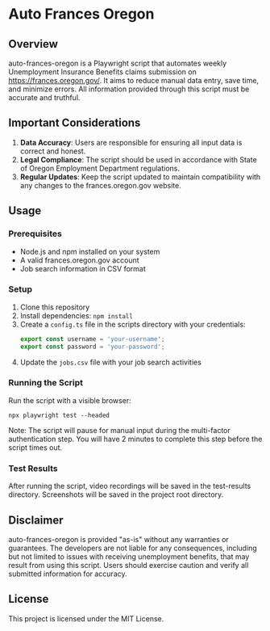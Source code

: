 # Auto Frances Oregon

## Overview

auto-frances-oregon is a Playwright script that automates weekly Unemployment Insurance Benefits claims submission on https://frances.oregon.gov/. It aims to reduce manual data entry, save time, and minimize errors. All information provided through this script must be accurate and truthful.

## Important Considerations

1. **Data Accuracy**: Users are responsible for ensuring all input data is correct and honest.
2. **Legal Compliance**: The script should be used in accordance with State of Oregon Employment Department regulations.
3. **Regular Updates**: Keep the script updated to maintain compatibility with any changes to the frances.oregon.gov website.

## Usage

### Prerequisites
- Node.js and npm installed on your system
- A valid frances.oregon.gov account
- Job search information in CSV format

### Setup
1. Clone this repository
2. Install dependencies: `npm install`
3. Create a `config.ts` file in the scripts directory with your credentials:
   ```typescript
   export const username = 'your-username';
   export const password = 'your-password';
   ```
4. Update the `jobs.csv` file with your job search activities

### Running the Script
Run the script with a visible browser:
```
npx playwright test --headed
```

Note: The script will pause for manual input during the multi-factor authentication step. You will have 2 minutes to complete this step before the script times out.

### Test Results
After running the script, video recordings will be saved in the test-results directory. Screenshots will be saved in the project root directory.

## Disclaimer

auto-frances-oregon is provided "as-is" without any warranties or guarantees. The developers are not liable for any consequences, including but not limited to issues with receiving unemployment benefits, that may result from using this script. Users should exercise caution and verify all submitted information for accuracy.

## License
This project is licensed under the MIT License.
